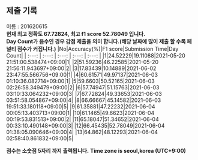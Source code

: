 


  
## 제출 기록  
이름 : 201620615  
**현재 최고 정확도 67.72824, 최고 f1 score 52.78049 입니다.**  
**Day Count가 음수인 경우 감점 제출을 의미 합니다.(해당 날짜에 많이 제출 할 수록 페널티 점수가 커집니다.)**
|No|Accuracy(%)|F1 score|Submission Time|Day Count|
| :---: | :---: | :---: | :---: | :---: |
|1|24.52229|19.11088|2021-05-20 21:51:00.538474+09:00|1|
|2|51.59236|46.22585|2021-05-20 21:56:11.943697+09:00|2|
|3|17.83439|10.14889|2021-06-02 23:47:55.566756+09:00|1|
|4|60.61571|49.97137|2021-06-03 01:10:36.082714+09:00|1|
|5|59.6603|50.52165|2021-06-03 02:26:58.349479+09:00|2|
|6|57.74947|51.15763|2021-06-03 03:10:33.064232+09:00|3|
|7|67.72824|49.33653|2021-06-03 03:51:58.054867+09:00|4|
|8|66.66667|45.14582|2021-06-03 19:51:33.180118+09:00|5|
|9|61.35881|47.22232|2021-06-04 00:05:13.403713+09:00|1|
|10|61.1465|49.6623|2021-06-04 00:19:53.831513+09:00|2|
|11|65.18047|51.34652|2021-06-04 00:33:10.490148+09:00|3|
|12|66.45435|52.78049|2021-06-04 01:38:05.090646+09:00|4|
|13|64.862|48.12293|2021-06-04 02:58:40.861832+09:00|5|


**점수는 소숫점 5자리 까지 출력됩니다.**
**Time zone is seoul,korea (UTC+9:00)**

